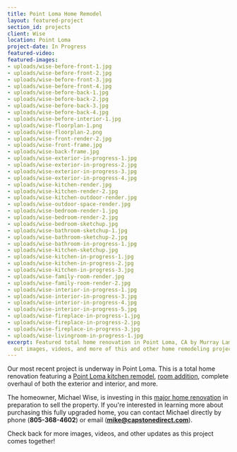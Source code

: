 ```yaml
---
title: Point Loma Home Remodel
layout: featured-project
section_id: projects
client: Wise
location: Point Loma
project-date: In Progress
featured-video:
featured-images:
- uploads/wise-before-front-1.jpg
- uploads/wise-before-front-2.jpg
- uploads/wise-before-front-3.jpg
- uploads/wise-before-front-4.jpg
- uploads/wise-before-back-1.jpg
- uploads/wise-before-back-2.jpg
- uploads/wise-before-back-3.jpg
- uploads/wise-before-back-4.jpg
- uploads/wise-before-interior-1.jpg
- uploads/wise-floorplan-1.png
- uploads/wise-floorplan-2.png
- uploads/wise-front-render-2.jpg
- uploads/wise-front-frame.jpg
- uploads/wise-back-frame.jpg
- uploads/wise-exterior-in-progress-1.jpg
- uploads/wise-exterior-in-progress-2.jpg
- uploads/wise-exterior-in-progress-3.jpg
- uploads/wise-exterior-in-progress-4.jpg
- uploads/wise-kitchen-render.jpg
- uploads/wise-kitchen-render-2.jpg
- uploads/wise-kitchen-outdoor-render.jpg
- uploads/wise-outdoor-space-render.jpg
- uploads/wise-bedroom-render-1.jpg
- uploads/wise-bedroom-render-2.jpg
- uploads/wise-bedroom-sketchup.jpg
- uploads/wise-bathroom-sketchup-1.jpg
- uploads/wise-bathroom-sketchup-2.jpg
- uploads/wise-bathroom-in-progress-1.jpg
- uploads/wise-kitchen-sketchup.jpg
- uploads/wise-kitchen-in-progress-1.jpg
- uploads/wise-kitchen-in-progress-2.jpg
- uploads/wise-kitchen-in-progress-3.jpg
- uploads/wise-family-room-render.jpg
- uploads/wise-family-room-render-2.jpg
- uploads/wise-interior-in-progress-1.jpg
- uploads/wise-interior-in-progress-3.jpg
- uploads/wise-interior-in-progress-4.jpg
- uploads/wise-interior-in-progress-5.jpg
- uploads/wise-fireplace-in-progress-1.jpg
- uploads/wise-fireplace-in-progress-2.jpg
- uploads/wise-fireplace-in-progress-3.jpg
- uploads/wise-livingroom-in-progress-1.jpg
excerpt: Featured total home renovation in Point Loma, CA by Murray Lampert. Check
  out images, videos, and more of this and other home remodeling projects in San Diego.
---
```


Our most recent project is underway in Point Loma. This is a total home renovation featuring a [Point Loma kitchen remodel](/kitchen-remodeling-point-loma), [room addition](/room-additions-point-loma), complete overhaul of both the exterior and interior, and more.

The homeowner, Michael Wise, is investing in this [major home renovation](/major-renovations) in preparation to sell the property. If you're interested in learning more about purchasing this fully upgraded home, you can contact Michael directly by phone (**805-368-4602**) or email (**mike@capstonedirect.com**).

Check back for more images, videos, and other updates as this project comes together!
